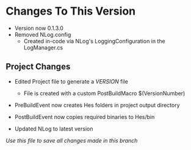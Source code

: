 ﻿# Changes To This Version

- Version now 0.1.3.0
- Removed NLog.config
  - Created in-code via NLog's LoggingConfiguration in the LogManager.cs

## Project Changes

- Edited Project file to generate a *VERSION* file
  - File is created with a custom PostBuildMacro $(VersionNumber)
  
- PreBuildEvent now creates Hes folders in project output directory
- PostBuildEvent now copies required binaries to Hes/bin

- Updated NLog to latest version

*Use this file to save all changes made in this branch*
